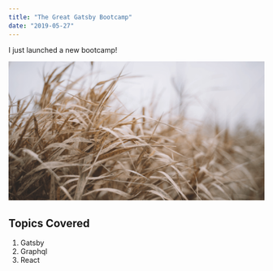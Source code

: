 ```yaml
---
title: "The Great Gatsby Bootcamp"
date: "2019-05-27"
---
```


I just launched a new bootcamp!

![Grass](./grass.png)

## Topics Covered

1. Gatsby
2. Graphql
3. React
